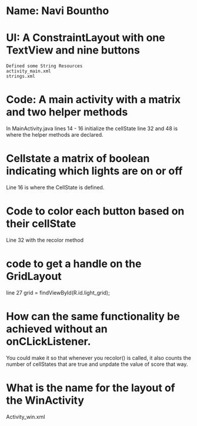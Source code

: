 # Name: Navi Bountho

# UI: A ConstraintLayout with one TextView and nine buttons
    Defined some String Resources
    activity_main.xml
    strings.xml
# Code: A main activity with a matrix and two helper methods
 In MainActivity.java 
lines 14 - 16 initialize the cellState
line 32 and 48 is where the helper methods are declared.

# Cellstate a matrix of boolean indicating which lights are on or off
Line 16 is where the CellState is defined.

# Code to color each button based on their cellState
Line 32 with the recolor method

# code to get a handle on the GridLayout
  line 27 grid = findViewById(R.id.light_grid);

# How can the same functionality be achieved without an onCLickListener.
You could make it so that whenever you recolor() is called, it also counts the number of 
cellStates that are true and unpdate the value of score that way.

# What is the name for the layout of the WinActivity
Activity_win.xml






  
